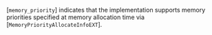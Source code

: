 [`memory_priority`] indicates that the
implementation supports memory priorities specified at memory allocation
time via [`MemoryPriorityAllocateInfoEXT`].